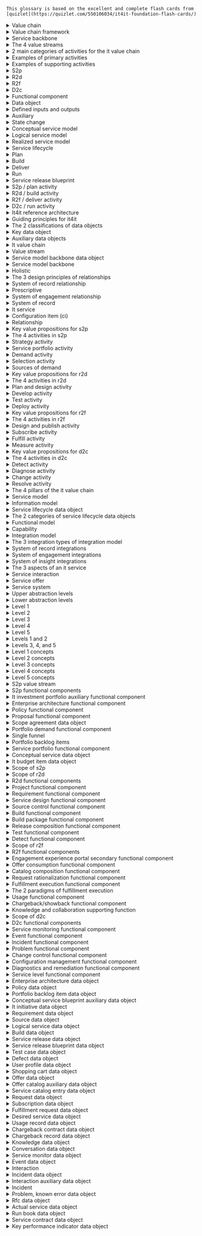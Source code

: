 ```
This glossary is based on the excellent and complete flash cards from [quizlet](https://quizlet.com/550106034/it4it-foundation-flash-cards/)
```

<details>
    <summary>Value chain</summary>

    A sequence of activities performed by an organization to deliver something valuable, such as a product or service
</details>

<details>
    <summary>Value chain framework</summary>

    allows systematic study of the various value-adding activities of a business; helps organizations identify activities that are important for competitiveness which advance strategy and achieve goals
</details>

<details>
    <summary>Service backbone</summary>

    Ties the value streams together and ties the value streams to the supporting activities
</details>

<details>
    <summary>The 4 value streams</summary>

    Strategy to Portfolio (Plan)
</details>

<details>
    <summary>2 main categories of activities for the it value chain</summary>

    primary-production of goods or delivery of service
</details>

<details>
    <summary>Examples of primary activities</summary>

    planning, production, consumption, fulfillment, support
</details>

<details>
    <summary>Examples of supporting activities</summary>

    finance, human resources, governance, supplier management
</details>

<details>
    <summary>S2p</summary>

    Strategy to Portfolio
</details>

<details>
    <summary>R2d</summary>

    Requirement to Deploy
</details>

<details>
    <summary>R2f</summary>

    Request to Fulfill
</details>

<details>
    <summary>D2c</summary>

    Detect to Correct
</details>

<details>
    <summary>Functional component</summary>

    a software building block; the smallest technology unit that can stand alone and be useful as a whole to the customer
</details>

<details>
    <summary>Data object</summary>

    tangible, non-trivial data items that are owned, consumed, produced or modified by the functional components
</details>

<details>
    <summary>Defined inputs and outputs</summary>

    describes the relationship of data objects to functional components
</details>

<details>
    <summary>Auxiliary</summary>

    this type of functional component is not dedicated to a single value stream
</details>

<details>
    <summary>State change</summary>

    a change or advance of a key data object
</details>

<details>
    <summary>Conceptual service model</summary>

    describes why we need a service, who the customers are, the cost, and benefits realized if implemented
</details>

<details>
    <summary>Logical service model</summary>

    provides a view of components and capabilities required to operate it
</details>

<details>
    <summary>Realized service model</summary>

    a service that is released and available in the service catalog for subscription
</details>

<details>
    <summary>Service lifecycle</summary>

    conceptual, logical, realized
</details>

<details>
    <summary>Plan</summary>

    S2P is this part of plan, build, deliver, run
</details>

<details>
    <summary>Build</summary>

    R2D is this part of plan, build, deliver, run
</details>

<details>
    <summary>Deliver</summary>

    R2F is this part of plan, build, deliver, run
</details>

<details>
    <summary>Run</summary>

    D2C is this part of plan, build, deliver, run
</details>

<details>
    <summary>Service release blueprint</summary>

    describes how a service is instantiated and delivered
</details>

<details>
    <summary>S2p / plan activity</summary>

    this activity defines a strategy to balance and broker the IT portfolio; it drives the IT portfolio towards business innovation
</details>

<details>
    <summary>R2d / build activity</summary>

    this activity prioritizes every requirement to build the best services and deploy them; it builds what the business needs when it needs it
</details>

<details>
    <summary>R2f / deliver activity</summary>

    this activity handles each request for services through a streamlined process to fulfill it; it catalogs, fulfills and manages service usage
</details>

<details>
    <summary>D2c / run activity</summary>

    this activity seeks to detect issues and handle them before impacting users; it anticipates and resolves production issues
</details>

<details>
    <summary>It4it reference architecture</summary>

    a standard reference architecture for managing the business of IT
</details>

<details>
    <summary>Guiding principles for it4it</summary>

    flexible to support frequent changes; defined in practical terms for real world applications; phased approach not rip and replace; technology and vendor agnostic; accessible to anyone; complementary to current industry standard best practices
</details>

<details>
    <summary>The 2 classifications of data objects</summary>

    key and auxiliary
</details>

<details>
    <summary>Key data object</summary>

    describe how services are created, delivered, and consumed; essential to managing or advancing the service lifecycle
</details>

<details>
    <summary>Auxiliary data objects</summary>

    provide the why, when, where attributes; important but not essential to the service lifecycle
</details>

<details>
    <summary>It value chain</summary>

    a classification scheme for the set of primary and supporting activities which contribute tot he overall lifecycle that creates net value for products or services provided by or through the IT function
</details>

<details>
    <summary>Value stream</summary>

    describes the key activities for a discrete area within the IT Value Chain where some unit of net value is created or added to the service as it progresses through its lifecycle
</details>

<details>
    <summary>Service model backbone data object</summary>

    key data objects that annotate an aspect of the service model in its conceptual, logical, consumable, or physical state
</details>

<details>
    <summary>Service model backbone</summary>

    formed by the service model backbone data objects and their relationships
</details>

<details>
    <summary>Holistic</summary>

    the view of a service provided by the service model backbone
</details>

<details>
    <summary>The 3 design principles of relationships</summary>

    system of record, system of engagement, and system of insight
</details>

<details>
    <summary>System of record relationship</summary>

    describes the relationships which control authoritative source data via a system-to-system interface; the relationships are prescriptive
</details>

<details>
    <summary>Prescriptive</summary>

    must be maintained to ensure the integrity of the IT4IT Reference Architecture
</details>

<details>
    <summary>System of engagement relationship</summary>

    describes the relationships between data objects and humans or functional components via a user experience interface
</details>

<details>
    <summary>System of record</summary>

    a system that contains and/or controls authoritative source data
</details>

<details>
    <summary>It service</summary>

    a performance of an act that applies computing and information management competencies or resources for the benefit of another party
</details>

<details>
    <summary>Configuration item (ci)</summary>

    any component that may need to be managed in order to deliver an IT service
</details>

<details>
    <summary>Relationship</summary>

    the smallest unit of technology that can stand on its own, and be useful as a whole to an IT service provider
</details>

<details>
    <summary>Key value propositions for s2p</summary>

    holistic IT portfolio based on business priorities, well-defined system of records; full service lifecycle tracking
</details>

<details>
    <summary>The 4 activities in s2p</summary>

    strategy, service portfolio, demand, selection
</details>

<details>
    <summary>Strategy activity</summary>

    align IT strategy to business strategy - define objectives; align business and IT roadmaps; set up standards and policies
</details>

<details>
    <summary>Service portfolio activity</summary>

    ensure that investments will meet business needs and IT objectives - enterprise architecture; service portfolio rationalization; create service blueprint and roadmap
</details>

<details>
    <summary>Demand activity</summary>

    prioritize and consolidate the backlog - consolidate demand; analyze priority, urgency, and impact; create new or tag existing demand
</details>

<details>
    <summary>Selection activity</summary>

    backlog evaluation for proposals - business value, risk, costs, benefits and resources; what-if analysis; ensure governance
</details>

<details>
    <summary>Sources of demand</summary>

    change requests and enhancements; investment initiatives; major policy decisions; production side problems; patches; security issues
</details>

<details>
    <summary>Key value propositions for r2d</summary>

    quality, utility; make service delivery predictable while preserving innovation; standardize service development and delivery for re-use; collaboration culture between operations and development
</details>

<details>
    <summary>The 4 activities in r2d</summary>

    plan and design; develop; test; deploy
</details>

<details>
    <summary>Plan and design activity</summary>

    planning and creating a detailed logical view of the service - IT project plan; logical service model; requirements; functional and technical; standard and policies
</details>

<details>
    <summary>Develop activity</summary>

    development including testing - agile, iterative or waterfall; source and set up dev environment; version control; developer testing
</details>

<details>
    <summary>Test activity</summary>

    focused on 3 areas (user functionality, performance, security) - functional: desktop, web, mobile; performance: desktop, web, mobile; security: static, dynamic
</details>

<details>
    <summary>Deploy activity</summary>

    documentation - release plan; change and configuration process; knowledge management; application and security monitors
</details>

<details>
    <summary>Key value propositions for r2f</summary>

    portal and catalog blueprint; model for moving from request to service brokerage; standard change deployment and automation; reduce custom service request fulfillments and design automated fulfillments; holistic view and traceability across subscription, service usage and service chargeback
</details>

<details>
    <summary>The 4 activities in r2f</summary>

    design and publish; subscribe; fulfill; measure
</details>

<details>
    <summary>Design and publish activity</summary>

    unified catalog, pricing, offers - mash catalog items from all fulfilment engines; set pricing, options and SLA; publish services
</details>

<details>
    <summary>Subscribe activity</summary>

    consistent and personalized user experience - portal engagement; personalized experience; self-service; manage subscriptions
</details>

<details>
    <summary>Fulfill activity</summary>

    request delivery - route fulfillments; automate deployment; use internal and external providers; integrate with change, asset and config systems
</details>

<details>
    <summary>Measure activity</summary>

    usage measured and chargebacks and showbacks - service usage measurement; chargeback/showback; cost transparency; surveys and ratings
</details>

<details>
    <summary>Key value propositions for d2c</summary>

    identify and prioritize issues; improve data sharing; automate both within domains and across domains; development of operating model, capabilities, and processes across domains; link events to incidents to problems to defects in R2D
</details>

<details>
    <summary>The 4 activities in d2c</summary>

    detect; diagnose; change; resolve
</details>

<details>
    <summary>Detect activity</summary>

    early identification of anomalies - see events, alarms, and metrics across the entire infrastructure; understand user issues; trace the relationship between events
</details>

<details>
    <summary>Diagnose activity</summary>

    identify root cause of event - enrichment; root cause; severity and business impact; defined escalation path; auto-fixed common issues
</details>

<details>
    <summary>Change activity</summary>

    prevent reoccurrence - define change request; perform problem and risk analysis; approve
</details>

<details>
    <summary>Resolve activity</summary>

    change implementation via run book - implement change; leverage run books; verify recovery; close records
</details>

<details>
    <summary>The 4 pillars of the it value chain</summary>

    the service model; the information model; the functional model; the integration model
</details>

<details>
    <summary>Service model</summary>

    captures, connects, and maintains service lifecycle attributes as the service progresses through its lifecycle; data-driven and model-based; service-centric approach to create and package deliverables
</details>

<details>
    <summary>Information model</summary>

    the set of lifecycle data objects and their relationships; represents all information required to control the activities that advance a service through its lifecycle
</details>

<details>
    <summary>Service lifecycle data object</summary>

    describe ab aspect of a service; inputs or outputs associated with a functional component; uniquely identified and have their own lifecycle; maintain structured information for relationship tracking and automation
</details>

<details>
    <summary>The 2 categories of service lifecycle data objects</summary>

    key data objects and auxiliary data objects
</details>

<details>
    <summary>Functional model</summary>

    identifies and defines essential building blocks which create or consume data objects
</details>

<details>
    <summary>Capability</summary>

    the ability that an organization, person, or system possesses which produces an outcome of value through the utilization of a combination of people, process, methods, technology resources, and/or tools
</details>

<details>
    <summary>Integration model</summary>

    model used for simplifying the creation of an IT management ecosystem using functional components
</details>

<details>
    <summary>The 3 integration types of integration model</summary>

    system of record; system of engagement; system of insight
</details>

<details>
    <summary>System of record integrations</summary>

    ensure the consistent management of the lifecycle for individual data objects; ensure that data objects are consistently named and cross-linked through prescriptive data flows between functional components
</details>

<details>
    <summary>System of engagement integrations</summary>

    user interface integrations derived from value stream use-cases and user stories
</details>

<details>
    <summary>System of insight integrations</summary>

    intelligence, analytics, and KPI-centric integrations
</details>

<details>
    <summary>The 3 aspects of an it service</summary>

    service interaction; service offer; service system
</details>

<details>
    <summary>Service interaction</summary>

    interaction between provider and consumer
</details>

<details>
    <summary>Service offer</summary>

    the offer that exposes the value proposition to consumers
</details>

<details>
    <summary>Service system</summary>

    the people, process, and technology that facilitate the outcome
</details>

<details>
    <summary>Upper abstraction levels</summary>

    levels 1-3; vendor-agnostic
</details>

<details>
    <summary>Lower abstraction levels</summary>

    levels 4-5; vendor-owned/controlled information
</details>

<details>
    <summary>Level 1</summary>

    end-to-end overview; all concepts on a single slide; simplified informal notation with only 3 symbols; holistic model; core terms and concepts
</details>

<details>
    <summary>Level 2</summary>

    value stream documentation; simple terms; starts to describe the flow of information
</details>

<details>
    <summary>Level 3</summary>

    vendor-independent architecture; comprehensive normative architecture in a formal notation; ArchiMate modeling language or UML
</details>

<details>
    <summary>Level 4</summary>

    vendor-specific refinement architecture
</details>

<details>
    <summary>Level 5</summary>

    solution architecture
</details>

<details>
    <summary>Levels 1 and 2</summary>

    abstraction levels understood by non-architects
</details>

<details>
    <summary>Levels 3, 4, and 5</summary>

    abstraction levels applicable to architects
</details>

<details>
    <summary>Level 1 concepts</summary>

    value streams; functional components; key data objects; service backbone data objects; relationships
</details>

<details>
    <summary>Level 2 concepts</summary>

    relationships between data objects; data flow between functional components; data flows to depict integrations; relationships between capability disciplines and functional components introduced
</details>

<details>
    <summary>Level 3 concepts</summary>

    formal notation; more details for data object definitions; essential attributes for key data objects introduced; concepts of scenarios and essential services introduced
</details>

<details>
    <summary>Level 4 concepts</summary>

    more product-design and implementation-oriented
</details>

<details>
    <summary>Level 5 concepts</summary>

    vendor-specific representations for an implementation
</details>

<details>
    <summary>S2p value stream</summary>

    the smallest value stream in terms of how many functional components and data objects it manages
</details>

<details>
    <summary>S2p functional components</summary>

    Enterprise Architecture; Policy; Proposal; Portfolio Demand; Service Portfolio
</details>

<details>
    <summary>It investment portfolio auxiliary functional component</summary>

    auxiliary functional component associated with S2P
</details>

<details>
    <summary>Enterprise architecture functional component</summary>

    functional component that creates and manages long-term IT investment and the execution of plan-of-action that are critical to business strategic objectives
</details>

<details>
    <summary>Policy functional component</summary>

    functional component that manages creation, review, approval and audit of all IT policies
</details>

<details>
    <summary>Proposal functional component</summary>

    functional component that manages the portfolio of IT proposals that are proposed, approved, active, deferred, or rejected
</details>

<details>
    <summary>Scope agreement data object</summary>

    S2P data object that is the authoritative source for the list of all IT proposals requested over a given time period
</details>

<details>
    <summary>Portfolio demand functional component</summary>

    functional component that logs, maintains, and evaluates all demands (new service, enhancements, defects) coming into IT
</details>

<details>
    <summary>Single funnel</summary>

    a virtual concept encompassing project ideation, service request management, incident management, continuous improvement, and other well-known demand channels
</details>

<details>
    <summary>Portfolio backlog items</summary>

    represents the repository of all incoming demands
</details>

<details>
    <summary>Service portfolio functional component</summary>

    functional component that manages the portfolio of services in plan, transition, production and retirement
</details>

<details>
    <summary>Conceptual service data object</summary>

    S2P data object that represents the business perspective of a service and is the service interaction or the business capability of a service
</details>

<details>
    <summary>It budget item data object</summary>

    S2P data object that is an authoritative list of the approved IT investment pertaining to a service
</details>

<details>
    <summary>Scope of s2p</summary>

    planning and choosing the right set of investments that IT should be making to respond to demands
</details>

<details>
    <summary>Scope of r2d</summary>

    building or sourcing services
</details>

<details>
    <summary>R2d functional components</summary>

    project; requirement; service design; source control; build; build package; release composition; test
</details>

<details>
    <summary>Project functional component</summary>

    functional component that coordinates the creation and provides ongoing execution oversight of IT initiatives aimed at the development of new services or enhancements to existing services
</details>

<details>
    <summary>Requirement functional component</summary>

    functional component that manages requirements
</details>

<details>
    <summary>Service design functional component</summary>

    functional component that identifies the new or existing services required to meet the needs of the scope agreement and IT initiative
</details>

<details>
    <summary>Source control functional component</summary>

    functional component that manages the development of source code or infrastructure
</details>

<details>
    <summary>Build functional component</summary>

    functional component that manages the creation, implementation, automation, and security and storage of all builds
</details>

<details>
    <summary>Build package functional component</summary>

    functional component that creates a deployable package made up of one or many builds
</details>

<details>
    <summary>Release composition functional component</summary>

    functional component that manages release artifacts
</details>

<details>
    <summary>Test functional component</summary>

    functional component that plans and executes tests
</details>

<details>
    <summary>Detect functional component</summary>

    functional component that keeps track of all defects
</details>

<details>
    <summary>Scope of r2f</summary>

    manage catalogs, subscriptions, and fulfillment across multiple providers
</details>

<details>
    <summary>R2f functional components</summary>

    engagement experience portal; offer consumption; offer management; catalog composition; request rationalization; fulfillment execution; usage; chargeback/showback; knowledge and collaboration
</details>

<details>
    <summary>Engagement experience portal secondary functional component</summary>

    secondary functional component where consumers access functional components through a common user experience
</details>

<details>
    <summary>Offer consumption functional component</summary>

    functional component that creates offers from the consumer point of view and can be tailored to different personas, roles, or functions using profiling
</details>

<details>
    <summary>Catalog composition functional component</summary>

    functional component that creates, updates, and publishes service catalog entries including dependencies, presented as an offer
</details>

<details>
    <summary>Request rationalization functional component</summary>

    functional component that breaks down and routes requests for fulfillment; subscriptions kept up to date; records patterns of service consumption; tracks fulfillment status and receives completion notifications
</details>

<details>
    <summary>Fulfillment execution functional component</summary>

    functional component that orchestrates the delivery of various requests among fulfillment engines to deliver a service
</details>

<details>
    <summary>The 2 paradigms of fulfillment execution</summary>

    consumer-driven and direct access
</details>

<details>
    <summary>Usage functional component</summary>

    functional component that tracks and manages actual usage of subscribed services and costs
</details>

<details>
    <summary>Chargeback/showback functional component</summary>

    functional component that provides chargeback or showback services based on subscription, service contract and/or usage information
</details>

<details>
    <summary>Knowledge and collaboration supporting function</summary>

    supporting function that provides articles, conversations from users, webinars, videos, training materials
</details>

<details>
    <summary>Scope of d2c</summary>

    to integrate IT operations and to quickly find and fix issues with it
</details>

<details>
    <summary>D2c functional components</summary>

    service monitoring; event; incident; problem; change control; configuration management; diagnostics and remediation; service level
</details>

<details>
    <summary>Service monitoring functional component</summary>

    functional component that is in charge of creating, running, and managing monitors that measure all aspects/layers of a service such as infrastructure (system and network), application, and security; also in charge of storing all measurement results and calculating compound measurements
</details>

<details>
    <summary>Event functional component</summary>

    functional component that manages events through the event lifecycle for events that occur on any IT service
</details>

<details>
    <summary>Incident functional component</summary>

    functional component that facilitates normal service operations restoration as quickly as possible and minimizes the impact on business operations, optimizing service quality and availability
</details>

<details>
    <summary>Problem functional component</summary>

    function component that manages the lifecycle of all problems
</details>

<details>
    <summary>Change control functional component</summary>

    functional component responsible for managing the lifecycle of all the requests for change (RFCs) in the IT environment
</details>

<details>
    <summary>Configuration management functional component</summary>

    functional component that tracks the inventories of actual services and their associated relationships
</details>

<details>
    <summary>Diagnostics and remediation functional component</summary>

    functional component that provides diagnostics information and/or remediation steps to shorten MTTR through run books.
</details>

<details>
    <summary>Service level functional component</summary>

    functional component that enables the design, creation, and management of service contracts (SLAs)
</details>

<details>
    <summary>Enterprise architecture data object</summary>

    S2P data object that includes references to collateral in the target state architecture landscape representing planned and deployed IT services
</details>

<details>
    <summary>Policy data object</summary>

    S2P data object that is a central repository for storing and organizing all types of IT policies
</details>

<details>
    <summary>Portfolio backlog item data object</summary>

    S2P data object that represents what the demand entails (who wants it, why they want it)
</details>

<details>
    <summary>Conceptual service blueprint auxiliary data object</summary>

    S2P auxiliary data object that provides service process and delivery visualization from the customer's point of view for a given conceptual service
</details>

<details>
    <summary>It initiative data object</summary>

    R2D data object that details the scope of the work to be performed and created from and associated with the scope agreement
</details>

<details>
    <summary>Requirement data object</summary>

    R2D data object that records details of the needs or conditions to meet for a new or altered service
</details>

<details>
    <summary>Source data object</summary>

    R2D data object that is the created or purchased solution to meet the requirements for a particular service release
</details>

<details>
    <summary>Logical service data object</summary>

    R2D data object that represents the bridge between the service interaction and service system
</details>

<details>
    <summary>Build data object</summary>

    R2D data object that is created from source and versioned
</details>

<details>
    <summary>Service release data object</summary>

    R2D data object that represents a planned release of a version of the service system
</details>

<details>
    <summary>Service release blueprint data object</summary>

    R2D data object that provides the planned design/configuration of the components of the service system
</details>

<details>
    <summary>Test case data object</summary>

    R2D data object used to validate that the service release is fit for purpose
</details>

<details>
    <summary>Defect data object</summary>

    R2D data object that is an issue with the service release blueprint which should be remediated to fulfill the associated requirements
</details>

<details>
    <summary>User profile data object</summary>

    R2F data object that contains personal data associated with a specific user and the explicit digital representation of a person's identity
</details>

<details>
    <summary>Shopping cart data object</summary>

    R2F data object that contains the IT services that the user wants to order; the object only exists during the actual shopping session
</details>

<details>
    <summary>Offer data object</summary>

    R2F data object that defines how a service catalog entry will be instantiated and under what terms and conditions (price, deployment, approval, workflow, service level)
</details>

<details>
    <summary>Offer catalog auxiliary data object</summary>

    R2F auxiliary data object that is a set or collection of offers that are grouped together as something that can be consumed by certain consumers or consumer groups
</details>

<details>
    <summary>Service catalog entry data object</summary>

    R2F data object that is an authoritative source for the consolidated set of technical capabilities and specific options available from a service system which can be delivered by the service provider; it serves as the bridge between the service system and the service offer
</details>

<details>
    <summary>Request data object</summary>

    R2F data object that contains all offers from the shopping cart which have been consumed and need to be fulfilled
</details>

<details>
    <summary>Subscription data object</summary>

    R2F data object that represents the rights to access a service that has been provided to a consumer
</details>

<details>
    <summary>Fulfillment request data object</summary>

    R2F data object that describes all fulfillment aspects of an IT service
</details>

<details>
    <summary>Desired service data object</summary>

    R2F data object that is the specification of an instance of a service as required to meet the fulfillment requirements detailed in the consumer order (request) and supported by a single service release blueprint; contains relevant parameters that determine how a service will be deployed/fulfilled.
</details>

<details>
    <summary>Usage record data object</summary>

    R2F data object that is the measured use of a particular service or service component
</details>

<details>
    <summary>Chargeback contract data object</summary>

    R2F data object that details the contract for financial obligations between the service consumer and providers as defined at the time of the subscription
</details>

<details>
    <summary>Chargeback record data object</summary>

    R2F data object that represents the actual charge to the subscriber based on the usage of subscribed services in a given time period
</details>

<details>
    <summary>Knowledge data object</summary>

    R2F data object that is structured and unstructured knowledge from the knowledge and collaboration supporting function
</details>

<details>
    <summary>Conversation data object</summary>

    R2F data object that gathers user conversations from the knowledge and collaboration supporting function
</details>

<details>
    <summary>Service monitor data object</summary>

    D2C data object that performs the operational measurement aspects of a configuration item or an IT service
</details>

<details>
    <summary>Event data object</summary>

    D2C data object that represents an alert/notification signifying a change of state of a monitored configuration item
</details>

<details>
    <summary>Interaction</summary>

    a record of any end-user contact with a service desk agent
</details>

<details>
    <summary>Incident data object</summary>

    D2C data object that hosts and manages incident data
</details>

<details>
    <summary>Interaction auxiliary data object</summary>

    D2C auxiliary data object that hosts the record of an end-user's contact with the service desk
</details>

<details>
    <summary>Incident</summary>

    an unplanned interruption to an IT service or reduction in the quality of an IT service as defined within the service contract related to the IT service
</details>

<details>
    <summary>Problem, known error data object</summary>

    D2C data object that defines the problem or known error and manages the problem and known error lifecycle
</details>

<details>
    <summary>Rfc data object</summary>

    D2C data object that records data required to manage the change lifecycle; includes details of the proposed change
</details>

<details>
    <summary>Actual service data object</summary>

    D2C data object that represents the realized deployment of a service and includes configuration items that represent the implemented service components
</details>

<details>
    <summary>Run book data object</summary>

    D2C data object that is a routine compilation of the procedures and operations which the administrator or operator of the system carries out
</details>

<details>
    <summary>Service contract data object</summary>

    D2C data object that describes the service characteristics and supports service measurement tracking, governance and audit
</details>

<details>
    <summary>Key performance indicator data object</summary>

    D2C data object that defines an objective that is measured, its requested threshold, and the calculation method to be used
</details>


